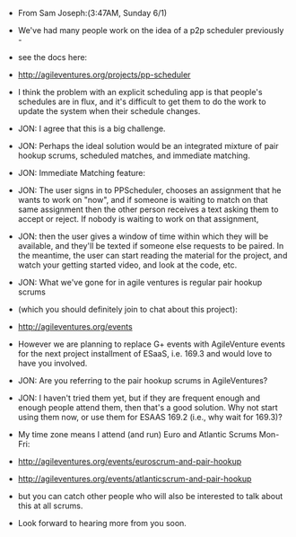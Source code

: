 - From Sam Joseph:(3:47AM, Sunday 6/1)
- We've had many people work on the idea of a p2p scheduler previously -
- see the docs here:

- http://agileventures.org/projects/pp-scheduler 

- I think the problem with an explicit scheduling app is that people's
schedules are in flux, and it's difficult to get them to do the work to
update the system when their schedule changes.
- JON: I agree that this is a big challenge.  
- JON: Perhaps the ideal solution would be an integrated mixture of pair hookup scrums, scheduled matches, and immediate matching. 
- JON: Immediate Matching feature:
- JON: The user signs in to PPScheduler, chooses an assignment that he wants to work on "now", and if someone is waiting to match on that same assignment then the other person receives a text asking them to accept or reject.  If nobody is waiting to work on that assignment, 
- JON: then the user gives a window of time within which they will be available, and they'll be texted if someone else requests to be paired.  In the meantime, the user can start reading the material for the project, and watch your getting started video, and look at the code, etc.
- JON: What we've gone for in agile ventures is regular pair hookup scrums

- (which you should definitely join to chat about this project):

- http://agileventures.org/events 

- However we are planning to replace G+ events with AgileVenture events
for the next project installment of ESaaS, i.e. 169.3 and would love to
have you involved.
- JON: Are you referring to the pair hookup scrums in AgileVentures?  
- JON: I haven't tried them yet, but if they are frequent enough and enough people attend them, then that's a good solution.  Why not start using them now, or use them for ESAAS 169.2 (i.e., why wait for 169.3)?

- My time zone means I attend (and run) Euro and Atlantic Scrums Mon-Fri:

- http://agileventures.org/events/euroscrum-and-pair-hookup 
- http://agileventures.org/events/atlanticscrum-and-pair-hookup 

- but you can catch other people who will also be interested to talk about
this at all scrums.

- Look forward to hearing more from you soon.
